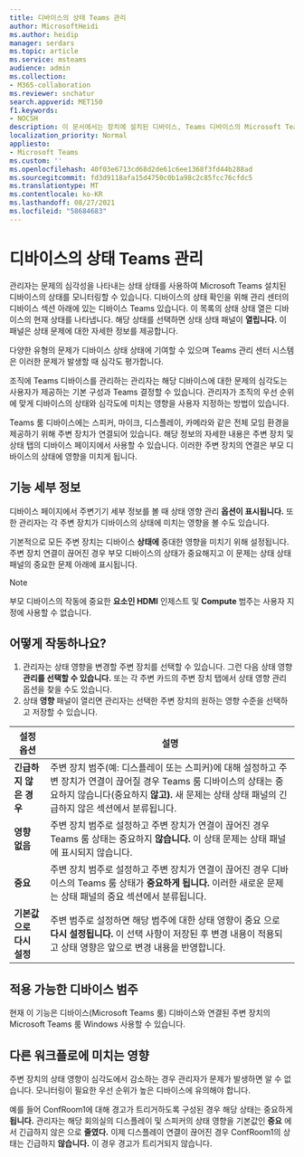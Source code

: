 ```yaml
---
title: 디바이스의 상태 Teams 관리
author: MicrosoftHeidi
ms.author: heidip
manager: serdars
ms.topic: article
ms.service: msteams
audience: admin
ms.collection:
- M365-collaboration
ms.reviewer: snchatur
search.appverid: MET150
f1.keywords:
- NOCSH
description: 이 문서에서는 장치에 설치된 디바이스, Teams 디바이스의 Microsoft Teams 안내합니다.
localization_priority: Normal
appliesto:
- Microsoft Teams
ms.custom: ''
ms.openlocfilehash: 40f03e6713cd68d2de61c6ee1368f3fd44b288ad
ms.sourcegitcommit: fd3d9118afa15d4750c0b1a98c2c85fcc76cfdc5
ms.translationtype: MT
ms.contentlocale: ko-KR
ms.lasthandoff: 08/27/2021
ms.locfileid: "58684683"
---
```

# <a name="manage-the-health-of-teams-devices"></a>디바이스의 상태 Teams 관리

관리자는 문제의 심각성을 나타내는 상태 상태를 사용하여 Microsoft Teams 설치된 디바이스의 상태를 모니터링할 수 있습니다. 디바이스의 상태 확인을 위해 관리 센터의 디바이스 섹션  아래에 있는 디바이스 Teams 있습니다. 이 목록의 상태 상태 열은 디바이스의 현재 상태를 나타냅니다. 해당 상태를 선택하면 상태 상태 패널이 **열립니다.** 이 패널은 상태 문제에 대한 자세한 정보를 제공합니다.

다양한 유형의 문제가 디바이스 상태 상태에 기여할 수 있으며 Teams 관리 센터 시스템은 이러한 문제가 발생할 때 심각도 평가합니다.

조직에 Teams 디바이스를 관리하는 관리자는 해당 디바이스에 대한 문제의 심각도는 사용자가 제공하는 기본 구성과 Teams 결정할 수 있습니다. 관리자가 조직의 우선 순위에 맞게 디바이스의 상태와 심각도에 미치는 영향을 사용자 지정하는 방법이 있습니다.

Teams 룸 디바이스에는 스피커, 마이크, 디스플레이, 카메라와 같은 전체 모임 환경을 제공하기 위해 주변 장치가 연결되어 있습니다. 해당 정보의 자세한 내용은 주변 장치 및 상태 탭의 디바이스 페이지에서 사용할 수 있습니다. 이러한 주변 장치의 연결은 부모 디바이스의 상태에 영향을 미치게 됩니다.

## <a name="feature-details"></a>기능 세부 정보

디바이스 페이지에서 주변기기 세부 정보를 볼 때 상태 영향 관리 **옵션이 표시됩니다.** 또한 관리자는 각 주변 장치가 디바이스의 상태에 미치는 영향을 볼 수도 있습니다.

기본적으로 모든 주변 장치는 디바이스 **상태에** 중대한 영향을 미치기 위해 설정됩니다. 주변 장치 연결이 끊어진 경우 부모 디바이스의 상태가 중요해지고  이 문제는 상태 상태 패널의 중요한 문제 아래에 표시됩니다. 

> [!NOTE]
> 부모 디바이스의 작동에 중요한 **요소인 HDMI** 인제스트 및 **Compute** 범주는 사용자 지정에 사용할 수 없습니다.

## <a name="how-does-this-work"></a>어떻게 작동하나요?

1. 관리자는 상태 영향을 변경할 주변 장치를 선택할 수 있습니다. 그런 다음 상태 영향 **관리를 선택할 수 있습니다.** 또는 각 주변 카드의 주변 장치  탭에서 상태 영향 관리 옵션을 찾을 수도 있습니다. 
1. 상태 **영향** 패널이 열리면 관리자는 선택한 주변 장치의 원하는 영향 수준을 선택하고 저장할 수 있습니다.

| 설정 옵션 | 설명 |
|------------------|-------------|
| **긴급하지 않은 경우** | 주변 장치 범주(예: 디스플레이 또는 스피커)에 대해 설정하고 주변 장치가 연결이 끊어질  경우 Teams 룸 디바이스의 상태는 중요하지 않습니다(중요하지 **않고).** 새 문제는 상태 상태 패널의 긴급하지 않은 섹션에서 분류됩니다. |
| **영향 없음** | 주변 장치 범주로 설정하고 주변 장치가 연결이 끊어진 경우 Teams 룸 상태는 중요하지 **않습니다.**  이 상태 문제는 상태 패널에 표시되지 않습니다.|
| **중요** | 주변 장치 범주로 설정하고 주변 장치가 연결이 끊어진 경우 디바이스의 Teams 룸 상태가 **중요하게 됩니다.** 이러한 새로운 문제는 상태 패널의  중요 섹션에서 분류됩니다.|
| **기본값으로 다시 설정** | 주변 범주로 설정하면 해당 범주에 대한 상태 영향이 중요 으로 **다시 설정됩니다.** 이 선택 사항이 저장된 후 변경 내용이 적용되고 상태 영향은 앞으로 변경 내용을 반영합니다.|

## <a name="applicable-device-categories"></a>적용 가능한 디바이스 범주

현재 이 기능은 디바이스(Microsoft Teams 룸) 디바이스와 연결된 주변 장치의 Microsoft Teams 룸 Windows 사용할 수 있습니다.

## <a name="impact-on-other-workflows"></a>다른 워크플로에 미치는 영향

주변 장치의 상태 영향이 심각도에서 감소하는 경우 관리자가 문제가 발생하면 알 수 없습니다. 모니터링이 필요한 우선 순위가 높은 디바이스에 유의해야 합니다.

예를 들어 ConfRoom1에 대해 경고가 트리거하도록 구성된 경우 해당 상태는 중요하게 **됩니다.** 관리자는 해당 회의실의 디스플레이 및 스피커의 상태 영향을 기본값인 **중요** 에서 긴급하지 않은 으로 **줄였다.** 이제 디스플레이 연결이 끊어진 경우 ConfRoom1의 상태는 긴급하지 **않습니다.** 이 경우 경고가 트리거되지 않습니다.
